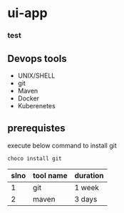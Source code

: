 # ui-app

### test

## Devops tools 

- UNIX/SHELL
- git
- Maven
- Docker 
- Kuberenetes 

## prerequistes 

execute below command to install git 

``` 
choco install git
```

slno | tool name | duration 
-----|---|--------
1 |  git | 1 week
2 | maven | 3 days 
